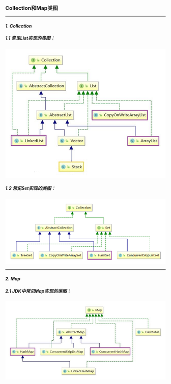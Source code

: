 ### Collection和Map类图
---

#### *1. Collection*
##### 1.1 常见*List*实现的类图：　　　　
![List](./summary/pics/List.jpg) 

##### 1.2 常见*Set*实现的类图：
![Set](./summary/pics/Set.png) 

---
#### *2. Map*
##### 2.1 *JDK*中常见*Map*实现的类图：
![Map](./summary/pics/Map.jpg) 